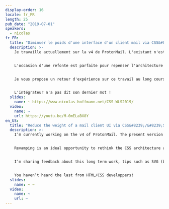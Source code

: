 ```yaml
---
display-order: 16
locale: fr_FR
length: 25
pub_date: "2019-07-01"
speakers:
  - nicolas
fr_FR:
  title: "Diminuer le poids d'une interface d'un client mail via CSS&#8239;/&#8239;SVG"
  description: >-
    Je travaille actuellement sur la v4 de ProtonMail. L'existant n'est pas toujours facile à manœuvrer : une inévitable dette technique (et donc de performance), des CSS lourdes, un manque d'uniformité, etc.


    L'occasion d'une refonte est parfaite pour repenser l'architecture des CSS et prendre les bonnes décisions pour préparer la performance future : les gains substantiels se préparent au long cours, des choix qui peuvent sembler anecdotiques se révèlent très efficaces quand on doit "scaler" et penser internationalisation.


    Je vous propose un retour d'expérience sur ce travail au long cours, des astuces notamment avec SVG (les requêtes les plus performantes sont celles... que l'on ne fait pas :) ), et principalement une manière d'architecturer CSS qui permet d'en réduire drastiquement le poids. Et donc d'envisager sereinement des notions sympathiques comme le budget de performance, les critical CSS, etc.


    L'intégrateur n'a pas dit son dernier mot !
  slides:
    name: ~ https://www.nicolas-hoffmann.net/CSS-WLS2019/
  video:
    name: ~
    url: https://youtu.be/M-0mELaBX8Y
en_US:
  title: "Reduce the weight of a mail client UI via CSS&#8239;/&#8239;SVG"
  description: >-
    I’m currently working on the v4 of ProtonMail. The present version is not always easy to operate: the technical debt is inevitable (and performance debt as well), so are heavy CSS and lack of consistency…


    Revamping is an ideal opportunity to rethink the CSS architecture and take the right decisions to improve performance: significant earnings requires groundwork, and some choices that may appear as trivial could reveal themselves powerful when it’s about scaling and thinking about going worldwide.


    I’m sharing feedback about this long term work, tips such as SVG (because the most efficient requests are the ones… we don’t run :)), and more especially the way to conceive CSS architecture to drastically reduce its weight, in order to consider performance budget or critical CSS with perfect equanimity.


    You haven’t heard the last from HTML/CSS developpers!
  slides:
    name: ~ ~
  video:
    name: ~
    url: ~
---
```

